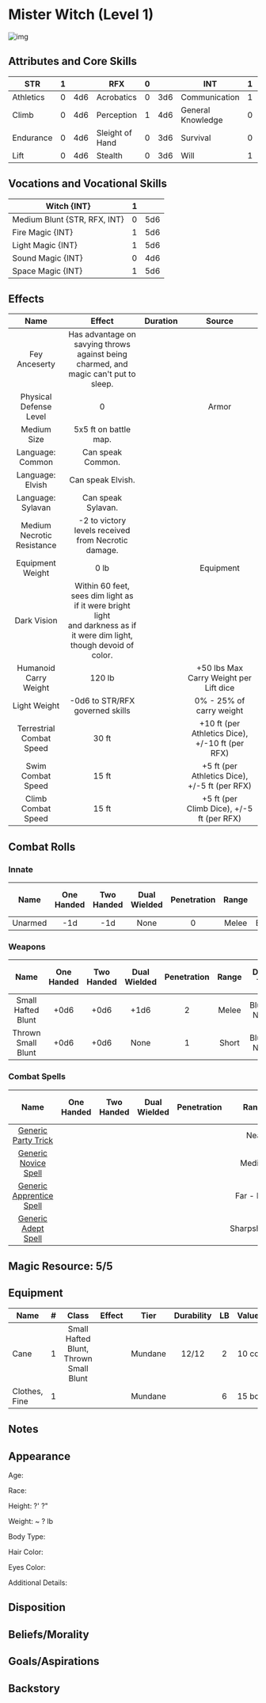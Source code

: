 # Mister Witch (Level 1)

![img]()

## Attributes and Core Skills

| STR       | 1 |    | RFX             | 0 |    | INT               | 1 |    |
| --------- | :-: | :-: | --------------- | :-: | :-: | ----------------- | :-: | :-: |
| Athletics | 0 | 4d6 | Acrobatics      | 0 | 3d6 | Communication     | 1 | 5d6 |
| Climb     | 0 | 4d6 | Perception      | 1 | 4d6 | General Knowledge | 0 | 3d6 |
| Endurance | 0 | 4d6 | Sleight of Hand | 0 | 3d6 | Survival          | 0 | 3d6 |
| Lift      | 0 | 4d6 | Stealth         | 0 | 3d6 | Will              | 1 | 5d6 |

## Vocations and Vocational Skills

| Witch {INT}                  | 1 |    |
| ---------------------------- | :-: | :-: |
| Medium Blunt {STR, RFX, INT} | 0 | 5d6 |
| Fire Magic {INT}             | 1 | 5d6 |
| Light Magic {INT}            | 1 | 5d6 |
| Sound Magic {INT}            | 0 | 4d6 |
| Space Magic {INT}            | 1 | 5d6 |

## Effects

|            Name            |                                                            Effect                                                            | Duration |                                                       Source                                                       |
| :------------------------: | :--------------------------------------------------------------------------------------------------------------------------: | :------: | :-----------------------------------------------------------------------------------------------------------------: |
|       Fey Anceserty       |                     Has advantage on savying throws against being charmed, and magic can't put to sleep.                     |          |                                                                                                                    |
|   Physical Defense Level   |                                                              0                                                              |          |                                                        Armor                                                        |
|        Medium Size        |                                                    5x5 ft on battle map.                                                    |          |                                                                                                                    |
|      Language: Common      |                                                      Can speak Common.                                                      |          |                                                                                                                    |
|      Language: Elvish      |                                                      Can speak Elvish.                                                      |          |                                                                                                                    |
|     Language: Sylavan     |                                                      Can speak Sylavan.                                                      |          |                                                                                                                    |
| Medium Necrotic Resistance |                                     -2 to victory levels received from Necrotic damage.                                     |          |                                                                                                                    |
|      Equipment Weight      |                                                            0 lb                                                            |          |                                                      Equipment                                                      |
|        Dark Vision        | Within 60 feet, sees dim light as if it were bright light<br />and darkness as if it were dim light, though devoid of color. |          |                                                                                                                    |
|   Humanoid Carry Weight   |                                                            120 lb                                                            |          | +50 lbs Max Carry Weight per Lift dice |
|        Light Weight        |                                               -0d6 to STR/RFX governed skills                                               |          |                                              0% - 25% of carry weight                                              |
|  Terrestrial Combat Speed  |                                                            30 ft                                                            |          |                              +10 ft (per Athletics Dice), +/-10 ft (per RFX)                              |
|    Swim Combat Speed    |                                                            15 ft                                                            |          |                              +5 ft (per Athletics Dice), +/-5 ft (per RFX)                              |
|    Climb Combat Speed    |                                                            15 ft                                                            |          |                                +5 ft (per Climb Dice), +/-5 ft (per RFX)                                |

## Combat Rolls

### Innate

|  Name  | One<br />Handed | Two<br />Handed | Dual<br />Wielded | Penetration | Range | Damage<br />Types | Engageable<br />Opponents | Area Of<br />Effect | Resource<br />Class |
| :-----: | :-------------: | :-------------: | :---------------: | :---------: | :---: | :---------------: | :-----------------------: | :-----------------: | :-----------------: |
| Unarmed |       -1d       |       -1d       |       None       |      0      | Melee |     Bludgeon     |           Rapid           |        None        |        None        |

### Weapons

|        Name        | One<br />Handed | Two<br />Handed | Dual<br />Wielded | Penetration | Range | Damage<br />Types | Engageable<br />Opponents | Area Of<br />Effect | Resource<br />Class |
| :----------------: | :-------------: | :-------------: | :---------------: | :---------: | :---: | :----------------: | :-----------------------: | :-----------------: | :-----------------: |
| Small Hafted Blunt |      +0d6      |      +0d6      |       +1d6       |      2      | Melee | Bludgeon, Necrotic |           Rapid           |        None        |        None        |
| Thrown Small Blunt |      +0d6      |      +0d6      |       None       |      1      | Short | Bludgeon, Necrotic |           Quick           |        None        |        None        |

### Combat Spells

|                                                    Name                                                    | One<br />Handed | Two<br />Handed | Dual<br />Wielded | Penetration |    Range    | Damage<br />Types | Engageable<br />Opponents | Area Of<br />Effect | Resource<br />Class |
| :--------------------------------------------------------------------------------------------------------: | :-------------: | :-------------: | :---------------: | :---------: | :----------: | :---------------: | :-----------------------: | :-----------------: | :------------------: |
|     [Generic Party Trick](./../../../../../CoreRules/MagicRules/Spells/PartyTricks/GenericPartyTrick.md)     |                |                |                  |            |     Near     |                  |                          |                    |   0 Magic Resource   |
|       [Generic Novice Spell](./../../../../../CoreRules/MagicRules/Spells/Novice/GenericNoviceSpell.md)       |                |                |                  |            |    Medium    |                  |                          |                    |  0 Magic Resource  |
| [Generic Apprentice Spell](./../../../../../CoreRules/MagicRules/Spells/Apprentice/GenericApprenticeSpell.md) |                |                |                  |            |  Far - Long  |                  |                          |                    | 1 - 2 Magic Resource |
|        [Generic Adept Spell](./../../../../../CoreRules/MagicRules/Spells/Adept/GenericAdeptSpell.md)        |                |                |                  |            | Sharpshooter |                  |                          |                    | 3 - 4 Magic Resource |

## Magic Resource: 5/5

## Equipment

| Name          | # |                 Class                 | Effect |  Tier  | Durability | LB | Value |
| ------------- | :-: | :------------------------------------: | ------ | :-----: | :--------: | :-: | :---: |
| Cane          | 1 | Small Hafted Blunt, Thrown Small Blunt |        | Mundane |   12/12   | 2 | 10 cc |
| Clothes, Fine | 1 |                                        |        | Mundane |            | 6 | 15 bc |

## Notes

## Appearance

Age:

Race:

Height: ?' ?"

Weight: ~ ? lb

Body Type:

Hair Color:

Eyes Color:

Additional Details:

## Disposition

## Beliefs/Morality

## Goals/Aspirations

## Backstory

